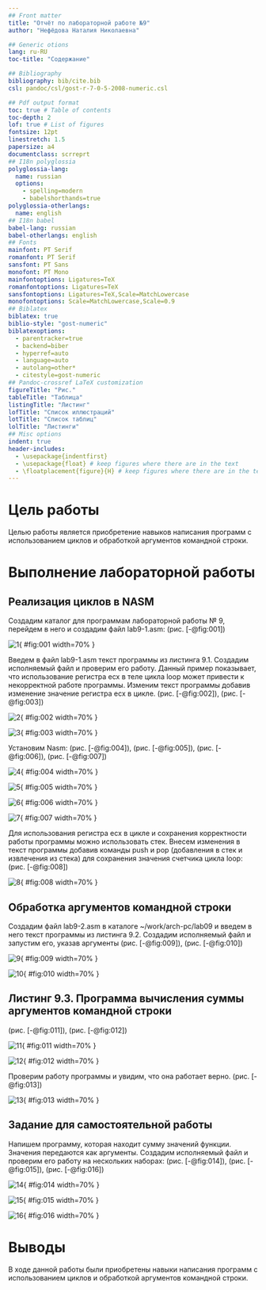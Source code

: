 ```yaml
---
## Front matter
title: "Отчёт по лабораторной работе №9"
author: "Нефёдова Наталия Николаевна"

## Generic otions
lang: ru-RU
toc-title: "Содержание"

## Bibliography
bibliography: bib/cite.bib
csl: pandoc/csl/gost-r-7-0-5-2008-numeric.csl

## Pdf output format
toc: true # Table of contents
toc-depth: 2
lof: true # List of figures
fontsize: 12pt
linestretch: 1.5
papersize: a4
documentclass: scrreprt
## I18n polyglossia
polyglossia-lang:
  name: russian
  options:
	- spelling=modern
	- babelshorthands=true
polyglossia-otherlangs:
  name: english
## I18n babel
babel-lang: russian
babel-otherlangs: english
## Fonts
mainfont: PT Serif
romanfont: PT Serif
sansfont: PT Sans
monofont: PT Mono
mainfontoptions: Ligatures=TeX
romanfontoptions: Ligatures=TeX
sansfontoptions: Ligatures=TeX,Scale=MatchLowercase
monofontoptions: Scale=MatchLowercase,Scale=0.9
## Biblatex
biblatex: true
biblio-style: "gost-numeric"
biblatexoptions:
  - parentracker=true
  - backend=biber
  - hyperref=auto
  - language=auto
  - autolang=other*
  - citestyle=gost-numeric
## Pandoc-crossref LaTeX customization
figureTitle: "Рис."
tableTitle: "Таблица"
listingTitle: "Листинг"
lofTitle: "Список иллюстраций"
lotTitle: "Список таблиц"
lolTitle: "Листинги"
## Misc options
indent: true
header-includes:
  - \usepackage{indentfirst}
  - \usepackage{float} # keep figures where there are in the text
  - \floatplacement{figure}{H} # keep figures where there are in the text
---
```


# Цель работы

Целью работы является приобретение навыков написания программ с использованием циклов и обработкой аргументов командной строки.

# Выполнение лабораторной работы

## Реализация циклов в NASM 
Создадим каталог для программам лабораторной работы № 9, перейдем в него и создадим файл lab9-1.asm: (рис. [-@fig:001])

![1](image/1.jpg){ #fig:001 width=70% }

Введем в файл lab9-1.asm текст программы из листинга 9.1. Создадим исполняемый файл и проверим его работу. Данный пример показывает, что использование регистра ecx в теле цикла loop может привести к некорректной работе программы. Изменим текст программы добавив изменение значение регистра ecx в цикле. (рис. [-@fig:002]), (рис. [-@fig:003])

![2](image/2.jpg){ #fig:002 width=70% }

![3](image/3.jpg){ #fig:003 width=70% }

Установим Nasm: (рис. [-@fig:004]), (рис. [-@fig:005]), (рис. [-@fig:006]), (рис. [-@fig:007])

![4](image/4.jpg){ #fig:004 width=70% }

![5](image/5.jpg){ #fig:005 width=70% }

![6](image/6.jpg){ #fig:006 width=70% }

![7](image/7.jpg){ #fig:007 width=70% }

Для использования регистра ecx в цикле и сохранения корректности работы программы можно использовать стек. Внесем изменения в текст программы добавив команды push и pop (добавления в стек и извлечения из стека) для сохранения значения счетчика цикла loop: (рис. [-@fig:008])

![8](image/8.jpg){ #fig:008 width=70% }

## Обработка аргументов командной строки

Создадим файл lab9-2.asm в каталоге ~/work/arch-pc/lab09 и введем в него текст программы из листинга 9.2. Создадим исполняемый файл и запустим его, указав аргументы (рис. [-@fig:009]), (рис. [-@fig:010])

![9](image/9.jpg){ #fig:009 width=70% }

![10](image/10.jpg){ #fig:010 width=70% }

## Листинг 9.3. Программа вычисления суммы аргументов командной строки

(рис. [-@fig:011]), (рис. [-@fig:012])

![11](image/11.jpg){ #fig:011 width=70% }

![12](image/12.jpg){ #fig:012 width=70% }

Проверим работу программы и увидим, что она работает верно. (рис. [-@fig:013])

![13](image/13.jpg){ #fig:013 width=70% }

## Задание для самостоятельной работы

Напишем программу, которая находит сумму значений функции. Значения передаются как аргументы. Создадим исполняемый файл и проверим его работу на нескольких наборах: (рис. [-@fig:014]), (рис. [-@fig:015]), (рис. [-@fig:016])

![14](image/14.jpg){ #fig:014 width=70% }

![15](image/15.jpg){ #fig:015 width=70% }

![16](image/16.jpg){ #fig:016 width=70% }

# Выводы

В ходе данной работы были приобретены навыки написания программ с использованием циклов и обработкой аргументов командной строки.


